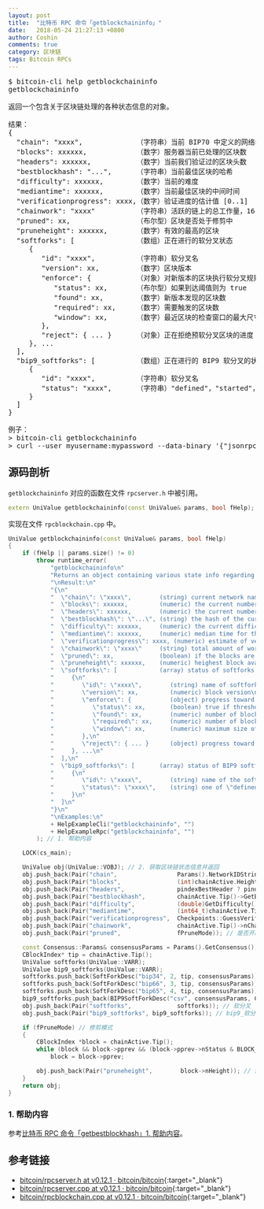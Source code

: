```yaml
---
layout: post
title:  "比特币 RPC 命令「getblockchaininfo」"
date:   2018-05-24 21:27:13 +0800
author: Coshin
comments: true
category: 区块链
tags: Bitcoin RPCs
---
```

<pre>
$ bitcoin-cli help getblockchaininfo
getblockchaininfo

返回一个包含关于区块链处理的各种状态信息的对象。

结果：
{
  "chain": "xxxx",             （字符串）当前 BIP70 中定义的网络名（main，test，regtest）
  "blocks": xxxxxx,            （数字）服务器当前已处理的区块数
  "headers": xxxxxx,           （数字）当前我们验证过的区块头数
  "bestblockhash": "...",      （字符串）当前最佳区块的哈希
  "difficulty": xxxxxx,        （数字）当前的难度
  "mediantime": xxxxxx,        （数字）当前最佳区块的中间时间
  "verificationprogress": xxxx,（数字）验证进度的估计值 [0..1]
  "chainwork": "xxxx"          （字符串）活跃的链上的总工作量，16 进制
  "pruned": xx,                （布尔型）区块是否处于修剪中
  "pruneheight": xxxxxx,       （数字）有效的最高的区块
  "softforks": [               （数组）正在进行的软分叉状态
     {
        "id": "xxxx",          （字符串）软分叉名
        "version": xx,         （数字）区块版本
        "enforce": {           （对象）对新版本的区块执行软分叉规则的进度
           "status": xx,       （布尔型）如果到达阈值则为 true
           "found": xx,        （数字）新版本发现的区块数
           "required": xx,     （数字）需要触发的区块数
           "window": xx,       （数字）最近区块的检查窗口的最大尺寸
        },
        "reject": { ... }      （对象）正在拒绝预软分叉区块的进度（和 "enforce" 域相同）
     }, ...
  ],
  "bip9_softforks": [          （数组）正在进行的 BIP9 软分叉的状态
     {
        "id": "xxxx",          （字符串）软分叉名
        "status": "xxxx",      （字符串）"defined"，"started"，"lockedin"，"active"，"failed" 之一
     }
  ]
}

例子：
> bitcoin-cli getblockchaininfo
> curl --user myusername:mypassword --data-binary '{"jsonrpc": "1.0", "id":"curltest", "method": "getblockchaininfo", "params": [] }' -H 'content-type: text/plain;' http://127.0.0.1:8332/
</pre>

## 源码剖析

`getblockchaininfo` 对应的函数在文件 `rpcserver.h` 中被引用。

```cpp
extern UniValue getblockchaininfo(const UniValue& params, bool fHelp);
```

实现在文件 `rpcblockchain.cpp` 中。

```cpp
UniValue getblockchaininfo(const UniValue& params, bool fHelp)
{
    if (fHelp || params.size() != 0)
        throw runtime_error(
            "getblockchaininfo\n"
            "Returns an object containing various state info regarding block chain processing.\n"
            "\nResult:\n"
            "{\n"
            "  \"chain\": \"xxxx\",        (string) current network name as defined in BIP70 (main, test, regtest)\n"
            "  \"blocks\": xxxxxx,         (numeric) the current number of blocks processed in the server\n"
            "  \"headers\": xxxxxx,        (numeric) the current number of headers we have validated\n"
            "  \"bestblockhash\": \"...\", (string) the hash of the currently best block\n"
            "  \"difficulty\": xxxxxx,     (numeric) the current difficulty\n"
            "  \"mediantime\": xxxxxx,     (numeric) median time for the current best block\n"
            "  \"verificationprogress\": xxxx, (numeric) estimate of verification progress [0..1]\n"
            "  \"chainwork\": \"xxxx\"     (string) total amount of work in active chain, in hexadecimal\n"
            "  \"pruned\": xx,             (boolean) if the blocks are subject to pruning\n"
            "  \"pruneheight\": xxxxxx,    (numeric) heighest block available\n"
            "  \"softforks\": [            (array) status of softforks in progress\n"
            "     {\n"
            "        \"id\": \"xxxx\",        (string) name of softfork\n"
            "        \"version\": xx,         (numeric) block version\n"
            "        \"enforce\": {           (object) progress toward enforcing the softfork rules for new-version blocks\n"
            "           \"status\": xx,       (boolean) true if threshold reached\n"
            "           \"found\": xx,        (numeric) number of blocks with the new version found\n"
            "           \"required\": xx,     (numeric) number of blocks required to trigger\n"
            "           \"window\": xx,       (numeric) maximum size of examined window of recent blocks\n"
            "        },\n"
            "        \"reject\": { ... }      (object) progress toward rejecting pre-softfork blocks (same fields as \"enforce\")\n"
            "     }, ...\n"
            "  ],\n"
            "  \"bip9_softforks\": [       (array) status of BIP9 softforks in progress\n"
            "     {\n"
            "        \"id\": \"xxxx\",        (string) name of the softfork\n"
            "        \"status\": \"xxxx\",    (string) one of \"defined\", \"started\", \"lockedin\", \"active\", \"failed\"\n"
            "     }\n"
            "  ]\n"
            "}\n"
            "\nExamples:\n"
            + HelpExampleCli("getblockchaininfo", "")
            + HelpExampleRpc("getblockchaininfo", "")
        ); // 1. 帮助内容

    LOCK(cs_main);

    UniValue obj(UniValue::VOBJ); // 2. 获取区块链状态信息并返回
    obj.push_back(Pair("chain",                 Params().NetworkIDString())); // 网络 ID，主网 或 测试网
    obj.push_back(Pair("blocks",                (int)chainActive.Height())); // 当前区块高度
    obj.push_back(Pair("headers",               pindexBestHeader ? pindexBestHeader->nHeight : -1)); // 当前最佳区块头高度，同区块高度
    obj.push_back(Pair("bestblockhash",         chainActive.Tip()->GetBlockHash().GetHex())); // 最佳区块哈希（16 进制）
    obj.push_back(Pair("difficulty",            (double)GetDifficulty())); // 挖矿难度
    obj.push_back(Pair("mediantime",            (int64_t)chainActive.Tip()->GetMedianTimePast())); // 当前时间
    obj.push_back(Pair("verificationprogress",  Checkpoints::GuessVerificationProgress(Params().Checkpoints(), chainActive.Tip()))); // 验证进度，与检查点和链尖有关
    obj.push_back(Pair("chainwork",             chainActive.Tip()->nChainWork.GetHex())); // 当前的链工作量（16 进制）
    obj.push_back(Pair("pruned",                fPruneMode)); // 是否开启修剪模式

    const Consensus::Params& consensusParams = Params().GetConsensus();
    CBlockIndex* tip = chainActive.Tip();
    UniValue softforks(UniValue::VARR);
    UniValue bip9_softforks(UniValue::VARR);
    softforks.push_back(SoftForkDesc("bip34", 2, tip, consensusParams));
    softforks.push_back(SoftForkDesc("bip66", 3, tip, consensusParams));
    softforks.push_back(SoftForkDesc("bip65", 4, tip, consensusParams));
    bip9_softforks.push_back(BIP9SoftForkDesc("csv", consensusParams, Consensus::DEPLOYMENT_CSV));
    obj.push_back(Pair("softforks",             softforks)); // 软分叉
    obj.push_back(Pair("bip9_softforks", bip9_softforks)); // bip9_软分叉

    if (fPruneMode) // 修剪模式
    {
        CBlockIndex *block = chainActive.Tip();
        while (block && block->pprev && (block->pprev->nStatus & BLOCK_HAVE_DATA))
            block = block->pprev;

        obj.push_back(Pair("pruneheight",        block->nHeight)); // 修剪高度
    }
    return obj;
}
```

### 1. 帮助内容

参考[比特币 RPC 命令「getbestblockhash」1. 帮助内容](/blog/2018/05/bitcoin-rpc-getbestblockhash.html#1-帮助内容)。

## 参考链接

* [bitcoin/rpcserver.h at v0.12.1 · bitcoin/bitcoin](https://github.com/bitcoin/bitcoin/blob/v0.12.1/src/rpcserver.h){:target="_blank"}
* [bitcoin/rpcserver.cpp at v0.12.1 · bitcoin/bitcoin](https://github.com/bitcoin/bitcoin/blob/v0.12.1/src/rpcserver.cpp){:target="_blank"}
* [bitcoin/rpcblockchain.cpp at v0.12.1 · bitcoin/bitcoin](https://github.com/bitcoin/bitcoin/blob/v0.12.1/src/rpcblockchain.cpp){:target="_blank"}
